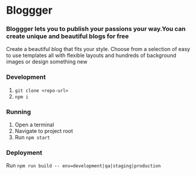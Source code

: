 # Bloggger

### Bloggger lets you to publish your passions your way.You can create  unique and beautiful blogs for free
Create a beautiful blog that fits your style. Choose from a selection of easy to use templates all with flexible layouts and hundreds of background images or design something new

### Development
1. `git clone <repo-url>`
2. `npm i`

### Running
1. Open a terminal
2. Navigate to project root
3. Run `npm start`

### Deployment
Run `npm run build -- env=development|qa|staging|production`
